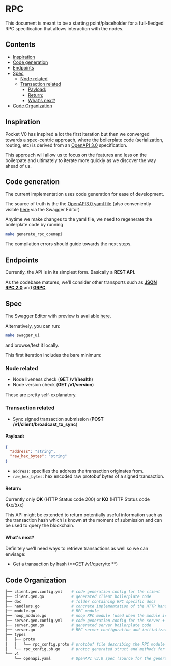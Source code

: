 # RPC <!-- omit in toc -->

This document is meant to be a starting point/placeholder for a full-fledged RPC specification that allows interaction with the nodes.

## Contents <!-- omit in toc -->

- [Inspiration](#inspiration)
- [Code generation](#code-generation)
- [Endpoints](#endpoints)
- [Spec](#spec)
  - [Node related](#node-related)
  - [Transaction related](#transaction-related)
    - [Payload:](#payload)
    - [Return:](#return)
    - [What's next?](#whats-next)
- [Code Organization](#code-organization)

## Inspiration

Pocket V0 has inspired a lot the first iteration but then we converged towards a spec-centric approach, where the boilerplate code (serialization, routing, etc) is derived from an [OpenAPI 3.0](../v1/openapi.yaml) specification.

This approach will allow us to focus on the features and less on the boilerpate and ultimately to iterate more quickly as we discover the way ahead of us.

## Code generation

The current implementation uses code generation for ease of development.

The source of truth is the the [OpenAPI3.0 yaml file](../v1/openapi.yaml) (also conveniently visible [here](https://editor.swagger.io/?url=https://raw.githubusercontent.com/pokt-network/pocket/main/rpc/v1/openapi.yaml) via the Swagger Editor)

Anytime we make changes to the yaml file, we need to regenerate the boilerplate code by running

```bash
make generate_rpc_openapi
```

The compilation errors should guide towards the next steps.

## Endpoints

Currently, the API is in its simplest form. Basically a **REST API**.

As the codebase matures, we'll consider other transports such as [**JSON RPC 2.0**](https://www.jsonrpc.org/specification) and [**GRPC**](https://grpc.io/).

## Spec

The Swagger Editor with preview is available [here](https://editor.swagger.io/?url=https://raw.githubusercontent.com/pokt-network/pocket/main/rpc/v1/openapi.yaml).

Alternatively, you can run:

```bash
make swagger_ui
```

and browse/test it locally.

This first iteration includes the bare minimum:

### Node related

- Node liveness check (**GET /v1/health**)
- Node version check (**GET /v1/version**)

These are pretty self-explanatory.

### Transaction related

- Sync signed transaction submission (**POST /v1/client/broadcast_tx_sync**)

#### Payload:

```json
{
  "address": "string",
  "raw_hex_bytes": "string"
}
```

- `address`: specifies the address the transaction originates from.
- `raw_hex_bytes`: hex encoded raw protobuf bytes of a signed transaction.

#### Return:

Currently only **OK** (HTTP Status code 200) or **KO** (HTTP Status code 4xx/5xx)

This API might be extended to return potentially useful information such as the transaction hash which is known at the moment of submission and can be used to query the blockchain.

#### What's next?

Definitely we'll need ways to retrieve transactions as well so we can envisage:

- Get a transaction by hash (**GET /v1/query/tx **)

## Code Organization

```bash
├── client.gen.config.yml    # code generation config for the client
├── client.gen.go            # generated client boilerplate code
├── doc                      # folder containing RPC specific docs
├── handlers.go              # concrete implementation of the HTTP handlers invoked by the server
├── module.go                # RPC module
├── noop_module.go           # noop RPC module (used when the module is disabled)
├── server.gen.config.yml    # code generation config for the server + dtos
├── server.gen.go            # generated server boilerplate code
├── server.go                # RPC server configuration and initialization
├── types
│   ├── proto
│   │   └── rpc_config.proto # protobuf file describing the RPC module configuration
│   └── rpc_config.pb.go     # protoc generated struct and methods for RPC config
└── v1
    └── openapi.yaml         # OpenAPI v3.0 spec (source for the generated files above)
```
